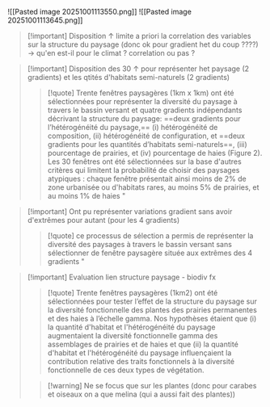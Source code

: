 ![[Pasted image 20251001113550.png]]
![[Pasted image 20251001113645.png]]

>[!important] Disposition ↑ limite a priori la correlation des variables sur la structure du paysage (donc ok pour gradient het du coup ????)
> → qu'en est-il pour le climat ? correlation ou pas ?

>[!important] Disposition des 30 ↑ pour représenter het paysage (2 gradients) et les qtités d'habitats semi-naturels (2 gradients)
>>[!quote] Trente fenêtres paysagères (1km x 1km) ont été sélectionnées pour représenter la diversité du paysage à  travers le bassin versant et quatre gradients indépendants décrivant la structure du paysage: ==deux  gradients pour l’hétérogénéité du paysage,== (i) hétérogénéité de composition, (ii) hétérogénéité de  configuration, et ==deux gradients pour les quantités d’habitats semi-naturels==, (iii) pourcentage de prairies,  et (iv) pourcentage de haies (Figure 2). Les 30 fenêtres ont été sélectionnées sur la base d'autres critères  qui limitent la probabilité de choisir des paysages atypiques : chaque fenêtre présentait ainsi moins de  2% de zone urbanisée ou d'habitats rares, au moins 5% de prairies, et au moins 1% de haies "
>

>[!important] Ont pu représenter variations gradient sans avoir d'extrêmes pour autant (pour les 4 gradients) 
>>[!quote] ce processus de sélection a permis de  représenter la diversité des paysages à travers le bassin versant sans sélectionner de fenêtre paysagère  située aux extrêmes des 4 gradients "

>[!important] Evaluation lien structure paysage - biodiv fx 
>>[!quote] Trente fenêtres paysagères (1km2) ont été sélectionnées pour tester l’effet de la structure du paysage sur la diversité fonctionnelle des plantes des prairies permanentes et des haies à l’échelle gamma. Nos hypothèses étaient que (i) la quantité d'habitat et l'hétérogénéité du paysage augmentaient la diversité fonctionnelle gamma des assemblages de prairies et de haies et que (ii) la quantité d'habitat et l'hétérogénéité du paysage influençaient la contribution relative des traits fonctionnels à la diversité fonctionnelle de ces deux types de végétation.
>
>>[!warning] Ne se focus que sur les plantes (donc pour carabes et oiseaux on a que melina (qui a aussi fait des plantes))

